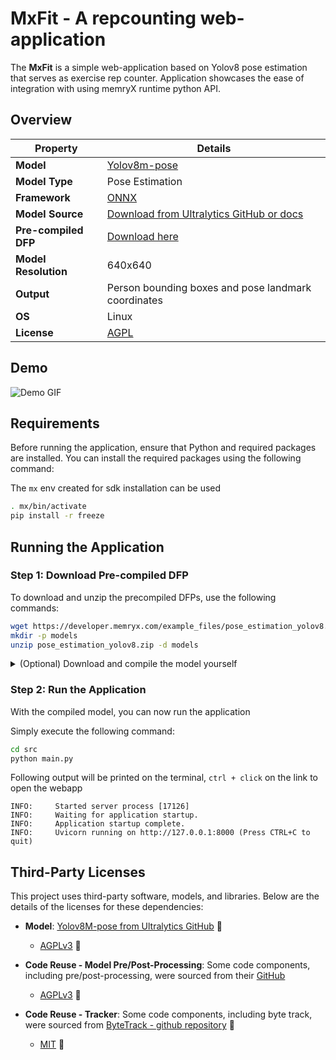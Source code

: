 # MxFit - A repcounting web-application

The **MxFit** is a simple web-application based on Yolov8 pose estimation that serves as exercise rep counter. Application showcases the ease of integration with using memryX runtime python API. 

## Overview

| Property             | Details                                                                 |
|----------------------|-------------------------------------------------------------------------|
| **Model**            | [Yolov8m-pose](https://docs.ultralytics.com/models/yolov8/)                                            |
| **Model Type**       | Pose Estimation                                                        |
| **Framework**        | [ONNX](https://onnx.ai/)                                                   |
| **Model Source**     | [Download from Ultralytics GitHub or docs](https://docs.ultralytics.com/models/yolov8/) |
| **Pre-compiled DFP** | [Download here](https://developer.memryx.com/example_files/pose_estimation_yolov8.zip)                                          |
| **Model Resolution** | 640x640                                                       |
| **Output**           | Person bounding boxes and pose landmark coordinates |
| **OS**               | Linux |
| **License**          | [AGPL](LICENSE.md)                                       |

## Demo

![Demo GIF](assets/MxFit.gif)

## Requirements

Before running the application, ensure that Python and required packages are installed. You can install the required packages using the following command:

The `mx` env created for sdk installation can be used

```bash
. mx/bin/activate
pip install -r freeze

```

## Running the Application

### Step 1: Download Pre-compiled DFP

To download and unzip the precompiled DFPs, use the following commands:
```bash
wget https://developer.memryx.com/example_files/pose_estimation_yolov8.zip
mkdir -p models
unzip pose_estimation_yolov8.zip -d models
```

<details> 
<summary> (Optional) Download and compile the model yourself </summary>
If you prefer, you can download and compile the model rather than using the precompiled model. Download the pre-trained YOLOv8m-pose model and export it to ONNX:

You can use the following code to download the pre-trained yolov8m-pose.pt model and export it to ONNX format:

```bash
from ultralytics import YOLO

# Load a model
model = YOLO("yolov8m-pose.pt")  # load an official model

# Export the model
model.export(format="onnx")
```

You can now use the MemryX Neural Compiler to compile the model and generate the DFP file required by the accelerator:

```bash
mx_nc -v -m yolov8m-pose.onnx --autocrop -c 4
```

Output:
The MemryX compiler will generate two files:

* `yolov8m-pose.dfp`: The DFP file for the main section of the model.
* `yolov8m-pose_post.onnx`: The ONNX file for the cropped post-processing section of the model.

Additional Notes:
* `-v`: Enables verbose output, useful for tracking the compilation process.
* `--autocrop`: This option ensures that any unnecessary parts of the ONNX model (such as pre/post-processing not required by the chip) are cropped out.

</details>

### Step 2: Run the Application

With the compiled model, you can now run the application

Simply execute the following command:

```bash
cd src
python main.py
```
Following output will be printed on the terminal, `ctrl + click` on the link to open the webapp

```
INFO:     Started server process [17126]
INFO:     Waiting for application startup.
INFO:     Application startup complete.
INFO:     Uvicorn running on http://127.0.0.1:8000 (Press CTRL+C to quit)

```


## Third-Party Licenses

This project uses third-party software, models, and libraries. Below are the details of the licenses for these dependencies:

- **Model**: [Yolov8M-pose from Ultralytics GitHub](https://docs.ultralytics.com/models/yolov8/) 🔗 
  - [AGPLv3](https://github.com/ultralytics/ultralytics/blob/main/LICENSE) 🔗

- **Code Reuse - Model Pre/Post-Processing**: Some code components, including pre/post-processing, were sourced from their [GitHub](https://github.com/ultralytics/ultralytics)  
  - [AGPLv3](https://github.com/ultralytics/ultralytics/blob/main/LICENSE) 🔗

- **Code Reuse - Tracker**: Some code components, including byte track, were sourced from [ByteTrack - github repository](https://github.com/ifzhang/ByteTrack?tab=readme-ov-file) 🔗
  - [MIT](https://github.com/ifzhang/ByteTrack?tab=readme-ov-file) 🔗


